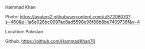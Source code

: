    Hammad Khan
   
Photo: https://avatars2.githubusercontent.com/u/57206070?s=460&u=1a6e026bc0097ac8ad5598e98f88b8be7409738f&v=4

Location: Pakistan

Github: https://github.com/HammadKhan70
